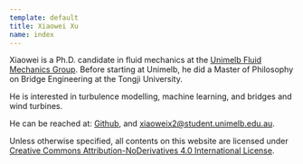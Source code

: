 ```yaml
---
template: default
title: Xiaowei Xu 
name: index
---
```


Xiaowei is a Ph.D. candidate in fluid mechanics at the [Unimelb Fluid Mechanics Group](https://fluids.eng.unimelb.edu.au/).
Before starting at Unimelb, he did a Master of Philosophy on Bridge Engineering at the Tongji University.

He is interested in turbulence modelling, machine learning, and bridges and wind turbines.

He can be reached at:
[Github](https://github.com/shiyuent), and xiaoweix2@student.unimelb.edu.au.


Unless otherwise specified, all contents on this website are licensed under [Creative Commons Attribution-NoDerivatives 4.0 International License](https://creativecommons.org/licenses/by-nd/4.0/).
